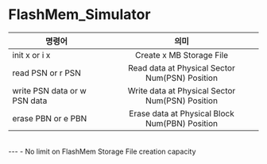 # FlashMem_Simulator

|명령어|의미|
|---|:---:|
|init x or i x | Create x MB Storage File |
|read PSN or r PSN | Read data at Physical Sector Num(PSN) Position |
|write PSN data or w PSN data | Write data at Physical Sector Num(PSN) Position |
|erase PBN or e PBN | Erase data at Physical Block Num(PBN) Position |
<br>
---
- No limit on FlashMem Storage File creation capacity
